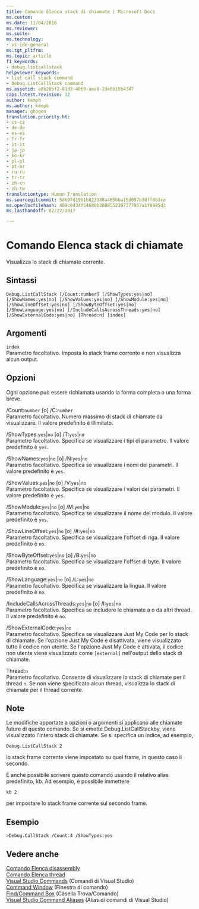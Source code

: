 ```yaml
---
title: Comando Elenca stack di chiamate | Microsoft Docs
ms.custom: 
ms.date: 11/04/2016
ms.reviewer: 
ms.suite: 
ms.technology:
- vs-ide-general
ms.tgt_pltfrm: 
ms.topic: article
f1_keywords:
- debug.listcallstack
helpviewer_keywords:
- list call stack command
- Debug.ListCallStack command
ms.assetid: a8b20bf2-81d2-4069-aea8-23e6b15b4347
caps.latest.revision: 12
author: kempb
ms.author: kempb
manager: ghogen
translation.priority.ht:
- cs-cz
- de-de
- es-es
- fr-fr
- it-it
- ja-jp
- ko-kr
- pl-pl
- pt-br
- ru-ru
- tr-tr
- zh-cn
- zh-tw
translationtype: Human Translation
ms.sourcegitcommit: 5db97d19b1b823388a465bba15d057b30ff0b3ce
ms.openlocfilehash: 409c9434f54688b2088552397377957a1f8985d3
ms.lasthandoff: 02/22/2017

---
```

# <a name="list-call-stack-command"></a>Comando Elenca stack di chiamate
Visualizza lo stack di chiamate corrente.  
  
## <a name="syntax"></a>Sintassi  
  
```  
Debug.ListCallStack [/Count:number] [/ShowTypes:yes|no]  
[/ShowNames:yes|no] [/ShowValues:yes|no] [/ShowModule:yes|no]  
[/ShowLineOffset:yes|no] [/ShowByteOffset:yes|no]  
[/ShowLanguage:yes|no] [/IncludeCallsAcrossThreads:yes|no]  
[/ShowExternalCode:yes|no] [Thread:n] [index]  
```  
  
## <a name="arguments"></a>Argomenti  
 `index`  
 Parametro facoltativo. Imposta lo stack frame corrente e non visualizza alcun output.  
  
## <a name="switches"></a>Opzioni  
 Ogni opzione può essere richiamata usando la forma completa o una forma breve.  
  
 /Count:`number` [o] /C:`number`  
 Parametro facoltativo. Numero massimo di stack di chiamate da visualizzare. Il valore predefinito è illimitato.  
  
 /ShowTypes:`yes`&#124;`no` [o] /T:`yes`&#124;`no`  
 Parametro facoltativo. Specifica se visualizzare i tipi di parametro. Il valore predefinito è `yes`.  
  
 /ShowNames:`yes`&#124;`no` [o] /N:`yes`&#124;`no`  
 Parametro facoltativo. Specifica se visualizzare i nomi dei parametri. Il valore predefinito è `yes`.  
  
 /ShowValues:`yes`&#124;`no` [o] /V:`yes`&#124;`no`  
 Parametro facoltativo. Specifica se visualizzare i valori dei parametri. Il valore predefinito è `yes`.  
  
 /ShowModule:`yes`&#124;`no` [o] /M:`yes`&#124;`no`  
 Parametro facoltativo. Specifica se visualizzare il nome del modulo. Il valore predefinito è `yes`.  
  
 /ShowLineOffset:`yes`&#124;`no` [o] /#:`yes`&#124;`no`  
 Parametro facoltativo. Specifica se visualizzare l'offset di riga. Il valore predefinito è `no`.  
  
 /ShowByteOffset:`yes`&#124;`no` [o] /B:`yes`&#124;`no`  
 Parametro facoltativo. Specifica se visualizzare l'offset di byte. Il valore predefinito è `no`.  
  
 /ShowLanguage:`yes`&#124;`no` [o] /L:`yes`&#124;`no`  
 Parametro facoltativo. Specifica se visualizzare la lingua. Il valore predefinito è `no`.  
  
 /IncludeCallsAcrossThreads:`yes`&#124;`no` [o] /I:`yes`&#124;`no`  
 Parametro facoltativo. Specifica se includere le chiamate a o da altri thread. Il valore predefinito è `no`.  
  
 /ShowExternalCode:`yes`&#124;`no`  
 Parametro facoltativo. Specifica se visualizzare Just My Code per lo stack di chiamate. Se l'opzione Just My Code è disattivata, viene visualizzato tutto il codice non utente. Se l'opzione Just My Code è attivata, il codice non utente viene visualizzato come `[external]` nell'output dello stack di chiamate.  
  
 Thread:`n`  
 Parametro facoltativo. Consente di visualizzare lo stack di chiamate per il thread `n`. Se non viene specificato alcun thread, visualizza lo stack di chiamate per il thread corrente.  
  
## <a name="remarks"></a>Note  
 Le modifiche apportate a opzioni o argomenti si applicano alle chiamate future di questo comando. Se si emette Debug.ListCallStackby, viene visualizzato l'intero stack di chiamate. Se si specifica un indice, ad esempio,  
  
```  
Debug.ListCallStack 2  
```  
  
 lo stack frame corrente viene impostato su quel frame, in questo caso il secondo.  
  
 È anche possibile scrivere questo comando usando il relativo alias predefinito, kb. Ad esempio, è possibile immettere  
  
```  
kb 2  
```  
  
 per impostare lo stack frame corrente sul secondo frame.  
  
## <a name="example"></a>Esempio  
  
```  
>Debug.CallStack /Count:4 /ShowTypes:yes  
```  
  
## <a name="see-also"></a>Vedere anche  
 [Comando Elenca disassembly](../../ide/reference/list-disassembly-command.md)   
 [Comando Elenca thread](../../ide/reference/list-threads-command.md)   
 [Visual Studio Commands](../../ide/reference/visual-studio-commands.md)  (Comandi di Visual Studio)  
 [Command Window](../../ide/reference/command-window.md)  (Finestra di comando)  
 [Find/Command Box](../../ide/find-command-box.md)  (Casella Trova/Comando)  
 [Visual Studio Command Aliases](../../ide/reference/visual-studio-command-aliases.md) (Alias di comandi di Visual Studio)
